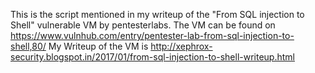 This is the script mentioned in my writeup of the "From SQL injection to Shell" vulnerable VM by pentesterlabs.
The VM can be found on https://www.vulnhub.com/entry/pentester-lab-from-sql-injection-to-shell,80/
My Writeup of the VM is http://xephrox-security.blogspot.in/2017/01/from-sql-injection-to-shell-writeup.html
